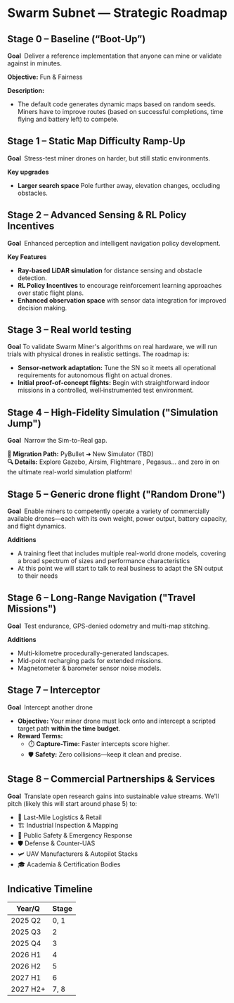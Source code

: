 # Swarm Subnet — Strategic Roadmap

## Stage 0 – Baseline (“Boot-Up”)
**Goal** Deliver a reference implementation that anyone can mine or validate against in minutes.

**Objective:** Fun & Fairness  

**Description:**  
- The default code generates dynamic maps based on random seeds. Miners have to improve routes (based on successful completions, time flying and battery left) to compete.

## Stage 1 – Static Map Difficulty Ramp-Up
**Goal** Stress-test miner drones on harder, but still static environments.

**Key upgrades**  
- **Larger search space** Pole further away, elevation changes, occluding obstacles. 

## Stage 2 – Advanced Sensing & RL Policy Incentives
**Goal** Enhanced perception and intelligent navigation policy development.

**Key Features**  
- **Ray-based LiDAR simulation** for distance sensing and obstacle detection.  
- **RL Policy Incentives** to encourage reinforcement learning approaches over static flight plans.  
- **Enhanced observation space** with sensor data integration for improved decision making.

## Stage 3 – Real world testing
**Goal** To validate Swarm Miner's algorithms on real hardware, we will run trials with physical drones in realistic settings. The roadmap is:

- **Sensor‑network adaptation:** Tune the SN so it meets all operational requirements for autonomous flight on actual drones.
- **Initial proof‑of‑concept flights:** Begin with straightforward indoor missions in a controlled, well‑instrumented test environment.

## Stage 4 – High-Fidelity Simulation ("Simulation Jump")
**Goal** Narrow the Sim-to-Real gap.

**🚀 Migration Path:** PyBullet ➜ New Simulator (TBD)  
**🔍 Details:** Explore Gazebo, Airsim, Flightmare , Pegasus… and zero in on the ultimate real-world simulation platform!  

## Stage 5 – Generic drone flight ("Random Drone")
**Goal** Enable miners to competently operate a variety of commercially available drones—each with its own weight, power output, battery capacity, and flight dynamics.

**Additions**  
- A training fleet that includes multiple real-world drone models, covering a broad spectrum of sizes and performance characteristics
- At this point we will start to talk to real business to adapt the SN output to their needs  

## Stage 6 – Long-Range Navigation ("Travel Missions")
**Goal** Test endurance, GPS-denied odometry and multi-map stitching.

**Additions**  
- Multi-kilometre procedurally-generated landscapes.  
- Mid-point recharging pads for extended missions.  
- Magnetometer & barometer sensor noise models.

## Stage 7 – Interceptor
**Goal** Intercept another drone 

- **Objective:** Your miner drone must lock onto and intercept a scripted target path **within the time budget**.  
- **Reward Terms:**  
  - ⏱️ **Capture-Time:** Faster intercepts score higher.  
  - 🛡️ **Safety:** Zero collisions—keep it clean and precise.  


## Stage 8 – Commercial Partnerships & Services
**Goal** Translate open research gains into sustainable value streams. We'll pitch (likely this will start around phase 5) to:

- 🚚 Last-Mile Logistics & Retail  
- 🏗 Industrial Inspection & Mapping  
- 🚒 Public Safety & Emergency Response  
- 🛡 Defense & Counter-UAS  
- 🛩 UAV Manufacturers & Autopilot Stacks  
- 🎓 Academia & Certification Bodies  


## Indicative Timeline
| Year/Q   | Stage            |
|----------|------------------|
| 2025 Q2  | 0, 1             |
| 2025 Q3  | 2                |
| 2025 Q4  | 3                |
| 2026 H1  | 4                |
| 2026 H2  | 5                |
| 2027 H1  | 6                |
| 2027 H2+ | 7, 8                |

